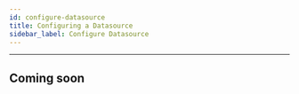 ```yaml
---
id: configure-datasource
title: Configuring a Datasource
sidebar_label: Configure Datasource
---
```


---

## Coming soon
